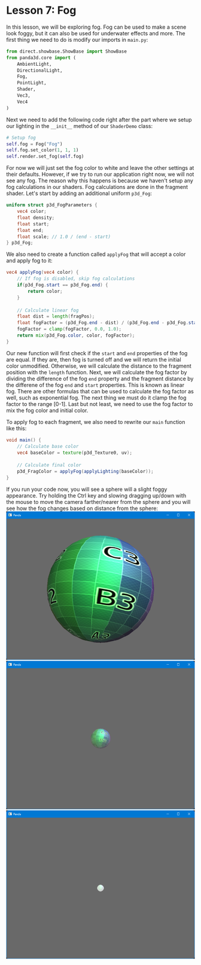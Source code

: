# Lesson 7: Fog

In this lesson, we will be exploring fog. Fog can be used to make a scene look foggy, but it can also be used for underwater effects and more. The first thing we need to do is modify our imports in `main.py`:
```python
from direct.showbase.ShowBase import ShowBase
from panda3d.core import (
    AmbientLight,
    DirectionalLight,
    Fog,
    PointLight,
    Shader,
    Vec3,
    Vec4
)
```

Next we need to add the following code right after the part where we setup our lighting in the `__init__` method of our `ShaderDemo` class:
```python
# Setup fog
self.fog = Fog("Fog")
self.fog.set_color(1, 1, 1)
self.render.set_fog(self.fog)
```

For now we will just set the fog color to white and leave the other settings at their defaults. However, if we try to run our application right now, we will not see any fog. The reason why this happens is because we haven't setup any fog calculations in our shaders. Fog calculations are done in the fragment shader. Let's start by adding an additional uniform `p3d_Fog`:
```glsl
uniform struct p3d_FogParameters {
    vec4 color;
    float density;
    float start;
    float end;
    float scale; // 1.0 / (end - start)
} p3d_Fog;
```

We also need to create a function called `applyFog` that will accept a color and apply fog to it:
```glsl
vec4 applyFog(vec4 color) {
    // If fog is disabled, skip fog calculations
    if(p3d_Fog.start == p3d_Fog.end) {
        return color;
    }

    // Calculate linear fog
    float dist = length(fragPos);
    float fogFactor = (p3d_Fog.end - dist) / (p3d_Fog.end - p3d_Fog.start);
    fogFactor = clamp(fogFactor, 0.0, 1.0);
    return mix(p3d_Fog.color, color, fogFactor);
}
```

Our new function will first check if the `start` and `end` properties of the fog are equal. If they are, then fog is turned off and we will return the initial color unmodified. Otherwise, we will calculate the distance to the fragment position with the `length` function. Next, we will calculate the fog factor by dividing the difference of the fog `end` property and the fragment distance by the differene of the fog `end` and `start` properties. This is known as linear fog. There are other formulas that can be used to calculate the fog factor as well, such as exponential fog. The next thing we must do it clamp the fog factor to the range [0-1]. Last but not least, we need to use the fog factor to mix the fog color and initial color.  

To apply fog to each fragment, we also need to rewrite our `main` function like this:
```glsl
void main() {
    // Calculate base color
    vec4 baseColor = texture(p3d_Texture0, uv);

    // Calculate final color
    p3d_FragColor = applyFog(applyLighting(baseColor));
}
```

If you run your code now, you will see a sphere will a slight foggy appearance. Try holding the Ctrl key and slowing dragging up/down with the mouse to move the camera farther/nearer from the sphere and you will see how the fog changes based on distance from the sphere:
![fog 1](https://github.com/Cybermals/panda3d-shader-tutorials/blob/main/legacy/07-fog/screenshots/01-fog.png?raw=true)  
![fog 2](https://github.com/Cybermals/panda3d-shader-tutorials/blob/main/legacy/07-fog/screenshots/02-fog.png?raw=true)  
![fog 3](https://github.com/Cybermals/panda3d-shader-tutorials/blob/main/legacy/07-fog/screenshots/03-fog.png?raw=true)
